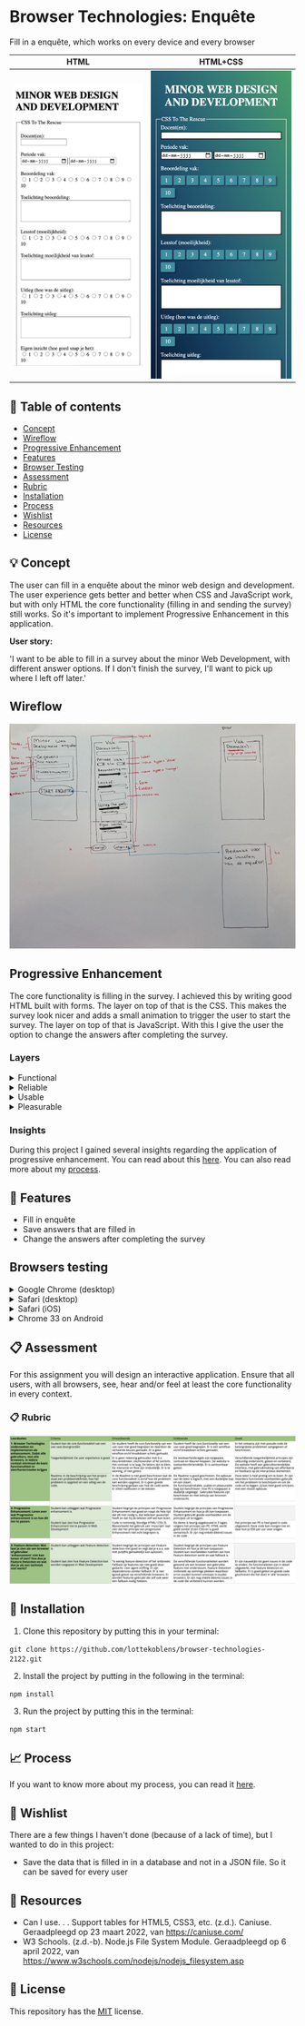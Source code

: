 # Browser Technologies: Enquête

Fill in a enquête, which works on every device and every browser

HTML | HTML+CSS 
:-------------------------:|:-------------------------:
![HTML](https://github.com/lottekoblens/browser-technologies-2122/blob/main/images/css-html.png) |  ![HTML and CSS](https://github.com/lottekoblens/browser-technologies-2122/blob/main/images/css-better.png) 

## :bookmark_tabs: Table of contents
* [Concept](https://github.com/lottekoblens/browser-technologies-2122#bulb-concept)
* [Wireflow](https://github.com/lottekoblens/browser-technologies-2122#wireflow)
* [Progressive Enhancement](https://github.com/lottekoblens/browser-technologies-2122#progressive-enhancement)
* [Features](https://github.com/lottekoblens/browser-technologies-2122#high_brightness-features)
* [Browser Testing](https://github.com/lottekoblens/browser-technologies-2122#browsers-testing)
* [Assessment](https://github.com/lottekoblens/browser-technologies-2122#clipboard-assessment)
* [Rubric](https://github.com/lottekoblens/browser-technologies-2122#clipboard-rubric)
* [Installation](https://github.com/lottekoblens/browser-technologies-2122#wrench-installation)
* [Process](https://github.com/lottekoblens/browser-technologies-2122#chart_with_upwards_trend-process)
* [Wishlist](https://github.com/lottekoblens/browser-technologies-2122#pencil-wishlist)
* [Resources](https://github.com/lottekoblens/browser-technologies-2122#open_file_folder-resources)
* [License](https://github.com/lottekoblens/browser-technologies-2122#bookmark-license)

## :bulb: Concept

The user can fill in a enquête about the minor web design and development. The user experience gets better and better when CSS and JavaScript work, but with only HTML the core functionality (filling in and sending the survey) still works. So it's important to implement Progressive Enhancement in this application. 

**User story:**

'I want to be able to fill in a survey about the minor Web Development, with different answer options. If I don't finish the survey, I'll want to pick up where I left off later.'

## Wireflow

<img src="https://github.com/lottekoblens/browser-technologies-2122/blob/main/images/wireflow.jpg" width="600">

## Progressive Enhancement

The core functionality is filling in the survey. I achieved this by writing good HTML built with forms. 
The layer on top of that is the CSS. This makes the survey look nicer and adds a small animation to trigger the user to start the survey. 
The layer on top of that is JavaScript. With this I give the user the option to change the answers after completing the survey.

### Layers

<details>
  <summary>Functional</summary>
  
* Users fill in and submit a survey
* User can fill in survey with the use of the keyboard
</details>

<details>
  <summary>Reliable</summary>
  
* Validate the form by using the required attribute in HTML
</details>

<details>
  <summary>Usable</summary>
  
* CSS for more positioning elements, adding padding and margin to make everything more readable.
* Focus state added with CSS
* Hover state for buttons added with CSS
* Show a green border with CSS around the input field when the input is valid
</details>

<details>
  <summary>Pleasurable</summary>
  
* Answers will be stored in json files
* Change answers after completing the entire survey
* Animation to trigger the user to start the survey
</details>

### Insights

During this project I gained several insights regarding the application of progressive enhancement. You can read about this [here](https://github.com/lottekoblens/browser-technologies-2122/wiki/Inzichten). You can also read more about my [process](https://github.com/lottekoblens/browser-technologies-2122/wiki/Proces).

## :high_brightness: Features

* Fill in enquête
* Save answers that are filled in
* Change the answers after completing the survey

## Browsers testing

<details>
  <summary>Google Chrome (desktop)</summary>
  
  This is the browser I used to develop the survey, so everything works great in this browser.
  
* Disable Javascript: 
  - You can no longer change answers (because this requires client side JavaScript)
  - Animation on page load doesn't work anymore
* Disable CSS: 
  - Survey can still be completed and sent correctly
* Focus state: 
  - The focus state works properly in Chrome
</details>

<details>
  <summary>Safari (desktop)</summary>
  
  Survey works fine and looks good on this browser.
  
* Disable Javascript: 
  - You can no longer change answers (because this requires client side JavaScript)
  - Animation on page load doesn't work anymore
* Disable CSS: 
  - Survey can still be completed and sent correctly
* Focus state: 
  - The focus state works properly in Safari
</details>

<details>
  <summary>Safari (iOS)</summary>
  
  Survey works fine and looks good on this browser.

* Disable Javascript: 
  - You can no longer change answers (because this requires client side JavaScript)
  - Animation on page load doesn't work anymore
* Disable CSS: 
  - Survey can still be completed and sent correctly
* Border of the input fields is almost invisible, so I made it more visible with the following code:
  ```css
  input[type="text"],
  input[type="date"],
  textarea {
    border: 0.15em solid black;
  }
  ```
</details>

<details>
  <summary>Chrome 33 on Android</summary>
  
  Survey works fine and looks good on this browser. Only JavaScript is not working, but that is not a problem for achieving the core functionality.

* Disable Javascript: 
  - You can no longer change answers (because this requires client side JavaScript)
  - Animation on page load doesn't work anymore
* Disable CSS: 
  - Survey can still be completed and sent correctly
* Border of the input fields is almost invisible, so I made it more visible with the following code:
  ```css
  input[type="text"],
  input[type="date"],
  textarea {
    border: 0.15em solid black;
  }
  ```
</details>

## :clipboard: Assessment

For this assignment you will design an interactive application. Ensure that all users, with all browsers, see, hear and/or feel at least the core functionality in every context.

### :clipboard: Rubric

![Rubric](https://github.com/lottekoblens/browser-technologies-2122/blob/main/images/rubric.png)

## :wrench: Installation

1. Clone this repository by putting this in your terminal:

`git clone https://github.com/lottekoblens/browser-technologies-2122.git`

2. Install the project by putting in the following in the terminal:

`npm install`

3. Run the project by putting this in the terminal:

`npm start`

## :chart_with_upwards_trend: Process

If you want to know more about my process, you can read it [here](https://github.com/lottekoblens/browser-technologies-2122/wiki/Proces).

## :pencil: Wishlist

There are a few things I haven't done (because of a lack of time), but I wanted to do in this project:

* Save the data that is filled in in a database and not in a JSON file. So it can be saved for every user

## :open_file_folder: Resources

* Can I use. . . Support tables for HTML5, CSS3, etc. (z.d.). Caniuse. Geraadpleegd op 23 maart 2022, van https://caniuse.com/
* W3 Schools. (z.d.-b). Node.js File System Module. Geraadpleegd op 6 april 2022, van https://www.w3schools.com/nodejs/nodejs_filesystem.asp

## :bookmark: License

This repository has the [MIT](https://github.com/lottekoblens/browser-technologies-2122/blob/main/LICENSE) license.

